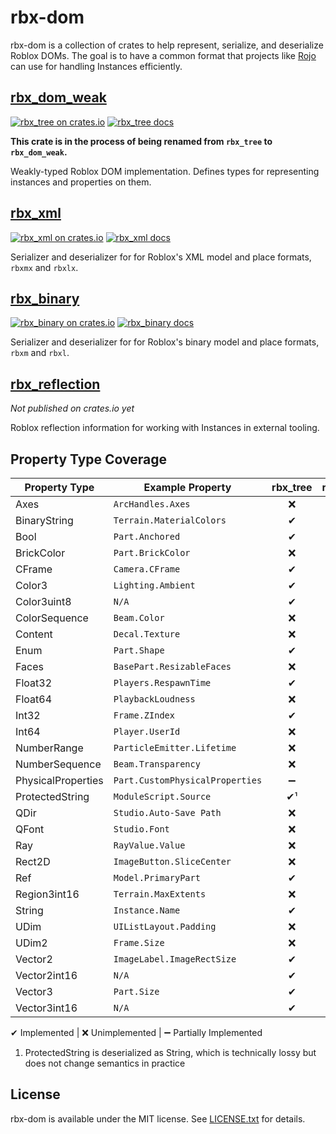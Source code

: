 # rbx-dom
rbx-dom is a collection of crates to help represent, serialize, and deserialize Roblox DOMs. The goal is to have a common format that projects like [Rojo](https://github.com/LPGhatguy/rojo) can use for handling Instances efficiently.

## [rbx_dom_weak](rbx_dom_weak)
[![rbx_tree on crates.io](https://img.shields.io/crates/v/rbx_tree.svg)](https://crates.io/crates/rbx_tree)
[![rbx_tree docs](https://img.shields.io/badge/docs-docs.rs-orange.svg)](https://docs.rs/rbx_tree)

**This crate is in the process of being renamed from `rbx_tree` to `rbx_dom_weak`.**

Weakly-typed Roblox DOM implementation. Defines types for representing instances and properties on them.

## [rbx_xml](rbx_xml)
[![rbx_xml on crates.io](https://img.shields.io/crates/v/rbx_xml.svg)](https://crates.io/crates/rbx_xml)
[![rbx_xml docs](https://img.shields.io/badge/docs-docs.rs-orange.svg)](https://docs.rs/rbx_xml)

Serializer and deserializer for for Roblox's XML model and place formats, `rbxmx` and `rbxlx`.

## [rbx_binary](rbx_binary)
[![rbx_binary on crates.io](https://img.shields.io/crates/v/rbx_binary.svg)](https://crates.io/crates/rbx_binary)
[![rbx_binary docs](https://img.shields.io/badge/docs-docs.rs-orange.svg)](https://docs.rs/rbx_binary)

Serializer and deserializer for for Roblox's binary model and place formats, `rbxm` and `rbxl`.

## [rbx_reflection](rbx_reflection)
*Not published on crates.io yet*

Roblox reflection information for working with Instances in external tooling.

## Property Type Coverage

| Property Type      | Example Property                | rbx\_tree | rbx\_xml | rbx\_binary |
| ------------------ | ------------------------------- |:---------:|:--------:|:-----------:|
| Axes               | `ArcHandles.Axes`               | ❌ | ❌ | ❌ |
| BinaryString       | `Terrain.MaterialColors`        | ✔ | ✔ | ❌ |
| Bool               | `Part.Anchored`                 | ✔ | ✔ | ✔ |
| BrickColor         | `Part.BrickColor`               | ❌ | ❌ | ❌ |
| CFrame             | `Camera.CFrame`                 | ✔ | ✔ | ❌ |
| Color3             | `Lighting.Ambient`              | ✔ | ✔ | ❌ |
| Color3uint8        | `N/A`                           | ✔ | ✔ | ❌ |
| ColorSequence      | `Beam.Color`                    | ❌ | ❌ | ❌ |
| Content            | `Decal.Texture`                 | ❌ | ❌ | ❌ |
| Enum               | `Part.Shape`                    | ✔ | ✔ | ❌ |
| Faces              | `BasePart.ResizableFaces`       | ❌ | ❌ | ❌ |
| Float32            | `Players.RespawnTime`           | ✔ | ✔ | ❌ |
| Float64            | `PlaybackLoudness`              | ❌ | ❌ | ❌ |
| Int32              | `Frame.ZIndex`                  | ✔ | ✔ | ❌ |
| Int64              | `Player.UserId`                 | ❌ | ❌ | ❌ |
| NumberRange        | `ParticleEmitter.Lifetime`      | ❌ | ❌ | ❌ |
| NumberSequence     | `Beam.Transparency`             | ❌ | ❌ | ❌ |
| PhysicalProperties | `Part.CustomPhysicalProperties` | ➖ | ➖ | ❌ |
| ProtectedString    | `ModuleScript.Source`           | ✔¹ | ✔¹ | ❌ |
| QDir               | `Studio.Auto-Save Path`         | ❌ | ❌ | ❌ |
| QFont              | `Studio.Font`                   | ❌ | ❌ | ❌ |
| Ray                | `RayValue.Value`                | ❌ | ❌ | ❌ |
| Rect2D             | `ImageButton.SliceCenter`       | ❌ | ❌ | ❌ |
| Ref                | `Model.PrimaryPart`             | ✔ | ✔ | ❌ |
| Region3int16       | `Terrain.MaxExtents`            | ❌ | ❌ | ❌ |
| String             | `Instance.Name`                 | ✔ | ✔ | ✔ |
| UDim               | `UIListLayout.Padding`          | ❌ | ❌ | ❌ |
| UDim2              | `Frame.Size`                    | ❌ | ❌ | ❌ |
| Vector2            | `ImageLabel.ImageRectSize`      | ✔ | ✔ | ❌ |
| Vector2int16       | `N/A`                           | ✔ | ✔ | ❌ |
| Vector3            | `Part.Size`                     | ✔ | ✔ | ❌ |
| Vector3int16       | `N/A`                           | ✔ | ✔ | ❌ |

✔ Implemented | ❌ Unimplemented | ➖ Partially Implemented

1. ProtectedString is deserialized as String, which is technically lossy but does not change semantics in practice

## License
rbx-dom is available under the MIT license. See [LICENSE.txt](LICENSE.txt) for details.